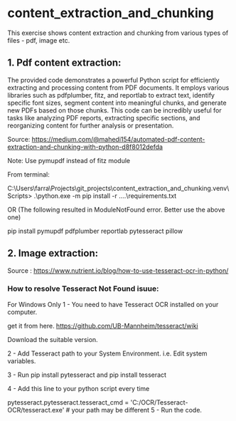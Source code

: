 # content_extraction_and_chunking
This exercise shows content extraction and chunking from various types of files - pdf, image etc.

## 1. Pdf content extraction:

The provided code demonstrates a powerful Python script for efficiently extracting and processing content from PDF documents. It employs various libraries such as pdfplumber, fitz, and reportlab to extract text, identify specific font sizes, segment content into meaningful chunks, and generate new PDFs based on those chunks. This code can be incredibly useful for tasks like analyzing PDF reports, extracting specific sections, and reorganizing content for further analysis or presentation.

Source: https://medium.com/@mahedi154/automated-pdf-content-extraction-and-chunking-with-python-d8f8012defda

Note: Use pymupdf instead of fitz module

From terminal:

 C:\Users\farra\Projects\git_projects\content_extraction_and_chunking\.venv\Scripts> .\python.exe -m pip install -r ..\..\requirements.txt

 OR (The following resulted in ModuleNotFound error. Better use the above one)

pip install pymupdf pdfplumber reportlab pytesseract pillow

## 2. Image extraction:

Source : https://www.nutrient.io/blog/how-to-use-tesseract-ocr-in-python/


### How to resolve Tesseract Not Found isuue:

For Windows Only
1 - You need to have Tesseract OCR installed on your computer.

get it from here. https://github.com/UB-Mannheim/tesseract/wiki

Download the suitable version.

2 - Add Tesseract path to your System Environment. i.e. Edit system variables.

3 - Run pip install pytesseract and pip install tesseract

4 - Add this line to your python script every time

pytesseract.pytesseract.tesseract_cmd = 'C:/OCR/Tesseract-OCR/tesseract.exe'  # your path may be different
5 - Run the code.
